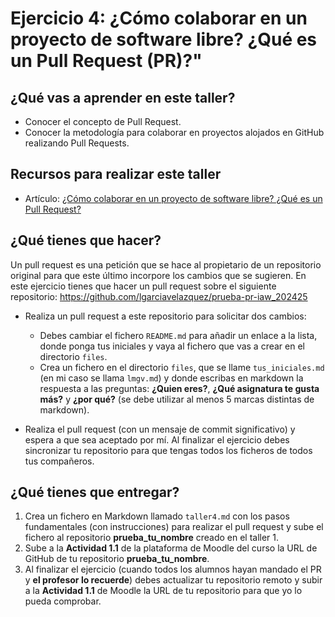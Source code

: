 # Ejercicio 4: ¿Cómo colaborar en un proyecto de software libre? ¿Qué es un Pull Request (PR)?"

## ¿Qué vas a aprender en este taller?

* Conocer el concepto de Pull Request.
* Conocer la metodología para colaborar en proyectos alojados en GitHub realizando Pull Requests.

## Recursos para realizar este taller

* Artículo: [¿Cómo colaborar en un proyecto de software libre? ¿Qué es un Pull Request?](https://www.josedomingo.org/pledin/2022/09/que-es-pull-requests/)

## ¿Qué tienes que hacer?

Un pull request es una petición que se hace al propietario de un repositorio original para que este último incorpore los cambios que se sugieren.
En este ejercicio tienes que hacer un pull request sobre el siguiente repositorio: <https://github.com/lgarciavelazquez/prueba-pr-iaw_202425>

* Realiza un pull request a este repositorio para solicitar dos cambios:

    * Debes cambiar el fichero `README.md` para añadir un enlace a la lista, donde ponga tus iniciales y vaya al fichero que vas a crear en el directorio `files`.
    * Crea un  fichero en el directorio `files`, que se llame `tus_iniciales.md` (en mi caso se llama `lmgv.md`) y donde escribas en markdown la respuesta a las preguntas: **¿Quien eres?**, **¿Qué asignatura te gusta más?** y **¿por qué?** (se debe utilizar al menos 5 marcas distintas de markdown).
* Realiza el pull request (con un mensaje de commit significativo) y espera a que sea aceptado por mí. Al finalizar el ejercicio debes sincronizar tu repositorio para que tengas todos los ficheros de todos tus compañeros.


## ¿Qué tienes que entregar?

1. Crea un fichero en Markdown llamado `taller4.md` con los pasos fundamentales (con instrucciones) para realizar el pull request  y sube el fichero al repositorio **prueba_tu_nombre** creado en el taller 1.
2. Sube a la **Actividad 1.1** de la plataforma de Moodle del curso la URL de GitHub de tu repositorio **prueba_tu_nombre**.
3. Al finalizar el ejercicio (cuando todos los alumnos hayan mandado el PR y **el profesor lo recuerde**) debes actualizar tu repositorio remoto y subir a la **Actividad 1.1** de Moodle la URL de tu repositorio para que yo lo pueda comprobar.

 
